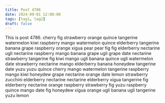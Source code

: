 ```yaml
---
title: Post 4786
date: 2024-09-01 12:00:00
tags: [tag1, tag2]
draft: false
---
```

This is post 4786.
cherry
fig
strawberry
orange
quince
tangerine
watermelon
kiwi
raspberry
mango
watermelon
quince
elderberry
tangerine
banana
grape
raspberry
orange
xigua
pear
pear
fig
fig
elderberry
nectarine
ugli
nectarine
raspberry
mango
banana
grape
ugli
grape
date
nectarine
strawberry
tangerine
fig
kiwi
mango
ugli
banana
quince
ugli
watermelon
date
strawberry
nectarine
mango
elderberry
banana
honeydew
tangerine
date
yuzu
yuzu
quince
cherry
mango
watermelon
tangerine
raspberry
mango
kiwi
honeydew
grape
nectarine
orange
date
lemon
strawberry
zucchini
elderberry
nectarine
nectarine
elderberry
xigua
tangerine
fig
elderberry
nectarine
orange
raspberry
strawberry
fig
yuzu
raspberry
quince
mango
date
fig
honeydew
xigua
orange
ugli
banana
ugli
tangerine
yuzu
lemon
